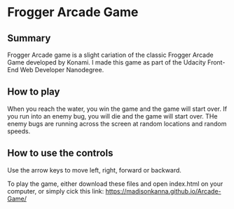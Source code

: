# Frogger Arcade Game
## Summary
Frogger Arcade game is a slight cariation of the classic Frogger Arcade Game developed by Konami. I made this game as part of the Udacity Front-End Web Developer Nanodegree. 
## How to play
 When you reach the water, you win the game and the game will start over. If you run into an enemy bug, you will die and the game will start over. THe enemy bugs are running across the screen at random locations and random speeds. 

## How to use the controls
Use the arrow keys to move left, right, forward or backward.

To play the game, either download these files and open index.html on your computer, or simply cick this link: 
https://madisonkanna.github.io/Arcade-Game/
